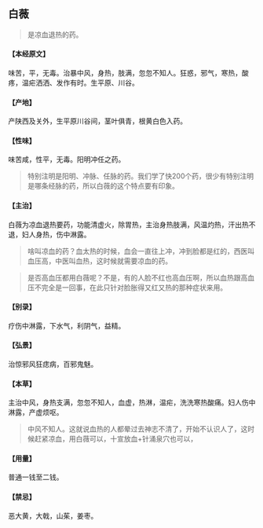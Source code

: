 ## 白薇

> 是凉血退热的药。

#### 【本经原文】
味苦，平，无毒。治暴中风，身热，肢满，忽忽不知人。狂惑，邪气，寒热，酸疼，温疟洒洒、发作有时。生平原、川谷。
#### 【产地】
产陕西及关外，生平原川谷间，茎叶俱青，根黄白色入药。
#### 【性味】
味苦咸，性平，无毒。阳明冲任之药。

> 特别注明是阳明、冲脉、任脉的药。我们学了快200个药，很少有特别注明是哪条经脉的药，所以白薇的这个特点要有印象。

#### 【主治】
白薇为凉血退热要药，功能清虚火，除胃热，主治身热肢满，风温灼热，汗出热不退，妇人身热，伤中淋露。

> 啥叫凉血的药？血太热的时候，血会一直往上冲，冲到脸都是红的，西医叫血压高，中医叫血热，这时候就需要凉血的药。

> 是否高血压都用白薇呢？不是，有的人脸不红也高血压啊，所以血热跟高血压不完全是一回事，在此只针对脸胀得又红又热的那种症状来用。

#### 【别录】
疗伤中淋露，下水气，利阴气，益精。
#### 【弘景】
治惊邪风狂痣病，百邪鬼魅。
#### 【本草】
主治中风，身热支满，忽忽不知人，血虚，热淋，温疟，洗洗寒热酸痛。妇人伤中淋露，产虚烦呕。

> 中风不知人。这就说血热的人都晕过去神志不清了，开始不认识人了，这时候赶紧凉血，用白薇可以，十宣放血+针涌泉穴也可以，

#### 【用量】
普通一钱至二钱。
#### 【禁忌】
恶大黄，大戟，山茱，姜枣。